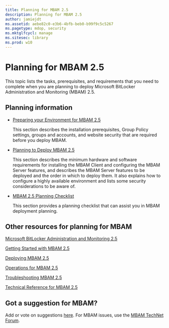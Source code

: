 ```yaml
---
title: Planning for MBAM 2.5
description: Planning for MBAM 2.5
author: jamiejdt
ms.assetid: aebe82c0-e3b6-4bfb-beb0-b99f9c5c5267
ms.pagetype: mdop, security
ms.mktglfcycl: manage
ms.sitesec: library
ms.prod: w10
---
```



# Planning for MBAM 2.5


This topic lists the tasks, prerequisites, and requirements that you need to complete when you are planning to deploy Microsoft BitLocker Administration and Monitoring (MBAM) 2.5.

## Planning information


-   [Preparing your Environment for MBAM 2.5](preparing-your-environment-for-mbam-25.md)

    This section describes the installation prerequisites, Group Policy settings, groups and accounts, and website security that are required before you deploy MBAM.

-   [Planning to Deploy MBAM 2.5](planning-to-deploy-mbam-25.md)

    This section describes the minimum hardware and software requirements for installing the MBAM Client and configuring the MBAM Server features, and describes the MBAM Server features to be deployed and the order in which to deploy them. It also explains how to configure a highly available environment and lists some security considerations to be aware of.

-   [MBAM 2.5 Planning Checklist](mbam-25-planning-checklist.md)

    This section provides a planning checklist that can assist you in MBAM deployment planning.

## <a href="" id="other-resources-for-planning-for-mbam-"></a>Other resources for planning for MBAM


[Microsoft BitLocker Administration and Monitoring 2.5](index.md)

[Getting Started with MBAM 2.5](getting-started-with-mbam-25.md)

[Deploying MBAM 2.5](deploying-mbam-25.md)

[Operations for MBAM 2.5](operations-for-mbam-25.md)

[Troubleshooting MBAM 2.5](troubleshooting-mbam-25.md)

[Technical Reference for MBAM 2.5](technical-reference-for-mbam-25.md)

## Got a suggestion for MBAM?


Add or vote on suggestions [here](http://mbam.uservoice.com/forums/268571-microsoft-bitlocker-administration-and-monitoring). For MBAM issues, use the [MBAM TechNet Forum](https://social.technet.microsoft.com/Forums/home?forum=mdopmbam).

 

 





